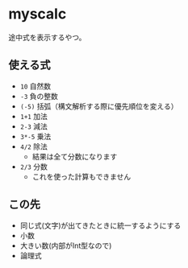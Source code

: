 
# myscalc

途中式を表示するやつ。

## 使える式
- `10` 自然数
- `-3` 負の整数
- `(-5)` 括弧（構文解析する際に優先順位を変える）
- `1+1` 加法
- `2-3` 減法
- `3*-5` 乗法
- `4/2` 除法
	- 結果は全て分数になります
- `2/3` 分数
	- これを使った計算もできません

## この先
- 同じ式(文字)が出てきたときに統一するようにする
- 小数
- 大きい数(内部がInt型なので)
- 論理式
